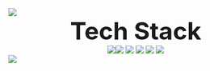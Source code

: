 <img src="https://capsule-render.vercel.app/api?type=slice&color=auto&height=200&section=header&text=Jeon%20SeonKyoung&fontSize=50" />

<div style="text-align:center">
  <div><font size="20"><b>Tech Stack</b></font></div>
  <img src="https://img.shields.io/badge/JAVA-007396?style=for-the-badge&logo=java&logoColor=white"><img src="https://img.shields.io/badge/javascript-F7DF1E?style=for-the-badge&logo=javascript&logoColor=white">
  <img src="https://img.shields.io/badge/html5-E34F26?style=for-the-badge&logo=html5&logoColor=white">
  <img src="https://img.shields.io/badge/css3-1572B6?style=for-the-badge&logo=css3&logoColor=white">
  <img src="https://img.shields.io/badge/spring-6DB33F?style=for-the-badge&logo=spring&logoColor=white">
  <img src="https://img.shields.io/badge/MySQL-4479A1?style=for-the-badge&logo=MySQL&logoColor=white">
</div>

<img src="https://capsule-render.vercel.app/api?type=slice&color=auto&height=200&section=footer&text=&fontSize=50" />
